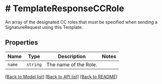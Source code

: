 # # TemplateResponseCCRole

An array of the designated CC roles that must be specified when sending
a SignatureRequest using this Template.

## Properties

Name | Type | Description | Notes
------------ | ------------- | ------------- | -------------
| `name` | ```string``` |  The name of the Role.  |  |

[[Back to Model list]](../../README.md#models) [[Back to API list]](../../README.md#endpoints) [[Back to README]](../../README.md)
